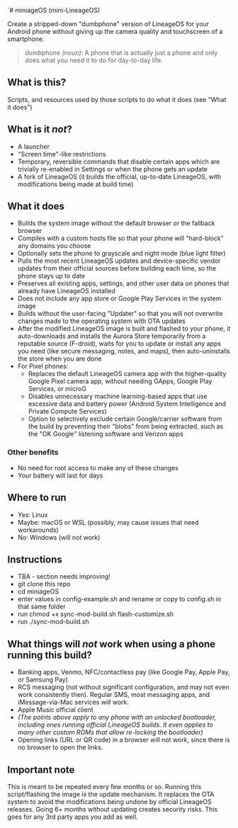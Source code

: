 `# miniageOS (mini-LineageOS)

Create a stripped-down "dumbphone" version of LineageOS for your Android phone without giving up the camera quality and touchscreen of a smartphone.
> dumbphone *(noun)*: A phone that is actually just a phone and only does what you need it to do for day-to-day life.

## What is this?
Scripts, and resources used by those scripts to do what it does (see "What it does")

## What is it *not*?
- A launcher
- "Screen time"-like restrictions
- Temporary, reversible commands that disable certain apps which are trivially re-enabled in Settings or when the phone gets an update
- A fork of LineageOS (it builds the official, up-to-date LineageOS, with modifications being made at build time)

## What it does
- Builds the system image without the default browser *or* the fallback browser
- Compiles with a custom hosts file so that your phone will "hard-block" any domains you choose
- Optionally sets the phone to grayscale and night mode (blue light filter)
- Pulls the most recent LineageOS updates and device-specific vendor updates from their official sources before building each time, so the phone stays up to date
- Preserves all existing apps, settings, and other user data on phones that already have LineageOS installed
- Does not include any app store or Google Play Services in the system image
- Builds without the user-facing "Updater" so that you will not overwrite changes made to the operating system with OTA updates
- After the modified LineageOS image is built and flashed to your phone, it auto-downloads and installs the Aurora Store temporarily from a reputable source (F-droid), waits for you to update or install any apps you need (like secure messaging, notes, and maps), then auto-uninstalls the store when you are done
- For Pixel phones:
    - Replaces the default LineageOS camera app with the higher-quality Google Pixel camera app, without needing GApps, Google Play Services, or microG
    - Disables unnecessary machine learning-based apps that use excessive data and battery power (Android System Intelligence and Private Compute Services)
    - Option to selectively exclude certain Google/carrier software from the build by preventing their "blobs" from being extracted, such as the "OK Google" listening software and Verizon apps

### Other benefits
- No need for root access to make any of these changes
- Your battery will last for days

## Where to run
- Yes: Linux
- Maybe: macOS or WSL (possibly, may cause issues that need workarounds)
- No: Windows (will not work)

## Instructions
  - TBA - section needs improving!
  - git clone this repo
  - cd miniageOS
  - enter values in config-example.sh and rename or copy to config.sh in that same folder
  - run chmod +x sync-mod-build.sh flash-customize.sh
  - run ./sync-mod-build.sh

## What things will *not* work when using a phone running this build?
- Banking apps, Venmo, NFC/contactless pay (like Google Pay, Apple Pay, or Samsung Pay)
- RCS messaging (not without significant configuration, and may not even work consistently then). Regular SMS, most messaging apps, and iMessage-via-Mac services *will* work.
- Apple Music official client
- *(The points above apply to any phone with an unlocked bootloader, including ones running official LineageOS builds. It even applies to many other custom ROMs that allow re-locking the bootloader)*
- Opening links (URL or QR code) in a browser will not work, since there is no browser to open the links.

## Important note
This is meant to be repeated every few months or so. Running this script/flashing the image *is* the update mechanism. It replaces the OTA system to avoid the modifications being undone by official LineageOS releases. Going 6+ months without updating creates security risks. This goes for any 3rd party apps you add as well.
